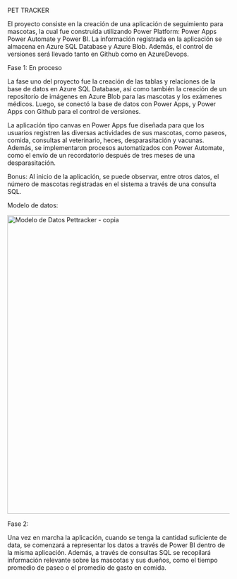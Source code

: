 PET TRACKER

El proyecto consiste en la creación de una aplicación de seguimiento para mascotas, la cual fue construida utilizando Power Platform: Power Apps Power Automate y Power BI. La información registrada en la aplicación se almacena en Azure SQL Database y Azure Blob. Además, el control de versiones será llevado tanto en Github como en AzureDevops.

Fase 1: En proceso


La fase uno del proyecto fue la creación de las tablas y relaciones de la base de datos en Azure SQL Database, así como también la creación de un repositorio de imágenes en Azure Blob para las mascotas y los exámenes médicos. Luego, se conectó la base de datos con Power Apps, y Power Apps con Github para el control de versiones.

La aplicación tipo canvas en Power Apps fue diseñada para que los usuarios registren las diversas actividades de sus mascotas, como paseos, comida, consultas al veterinario, heces, desparasitación y vacunas.
Además, se implementaron procesos automatizados con Power Automate, como el envío de un recordatorio después de tres meses de una desparasitación.

Bonus: Al inicio de la aplicación, se puede observar, entre otros datos, el número de mascotas registradas en el sistema a través de una consulta SQL.

Modelo de datos: 

<img width="675" alt="Modelo de Datos Pettracker - copia" src="https://user-images.githubusercontent.com/116584118/216956548-19c71bc9-f976-4885-ae7d-112384ba5fb1.png">

Fase 2: 


Una vez en marcha la aplicación, cuando se tenga la cantidad suficiente de data, se comenzará a representar los datos a través de Power BI dentro de la misma aplicación. Además, a través de consultas SQL se recopilará información relevante sobre las mascotas y sus dueños, como el tiempo promedio de paseo o el promedio de gasto en comida.
